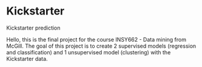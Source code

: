 # Kickstarter
Kickstarter prediction

Hello, this is the final project for the course INSY662 - Data mining from McGill. The goal of this project is to create 2 supervised models (regression and classification) and 1 unsupervised model (clustering) with the Kickstarter data.
